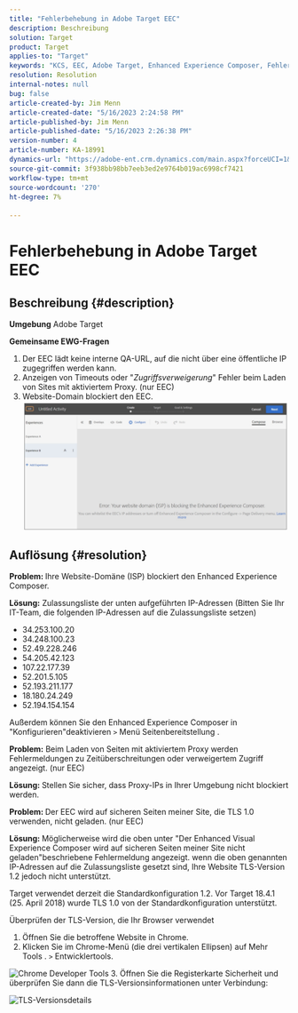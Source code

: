 ```yaml
---
title: "Fehlerbehebung in Adobe Target EEC"
description: Beschreibung
solution: Target
product: Target
applies-to: "Target"
keywords: "KCS, EEC, Adobe Target, Enhanced Experience Composer, Fehlerbehebung"
resolution: Resolution
internal-notes: null
bug: false
article-created-by: Jim Menn
article-created-date: "5/16/2023 2:24:58 PM"
article-published-by: Jim Menn
article-published-date: "5/16/2023 2:26:38 PM"
version-number: 4
article-number: KA-18991
dynamics-url: "https://adobe-ent.crm.dynamics.com/main.aspx?forceUCI=1&pagetype=entityrecord&etn=knowledgearticle&id=2de5f368-f5f3-ed11-8848-6045bd006079"
source-git-commit: 3f938bb98bb7eeb3ed2e9764b019ac6998cf7421
workflow-type: tm+mt
source-wordcount: '270'
ht-degree: 7%

---
```


# Fehlerbehebung in Adobe Target EEC

## Beschreibung {#description}


<b>Umgebung</b>
Adobe Target

<b>Gemeinsame EWG-Fragen</b>
1. Der EEC lädt keine interne QA-URL, auf die nicht über eine öffentliche IP zugegriffen werden kann.
2. Anzeigen von Timeouts oder &quot;*Zugriffsverweigerung*&quot; Fehler beim Laden von Sites mit aktiviertem Proxy. (nur EEC)  
3. Website-Domain blockiert den EEC.
   <br>![](assets/___2fe5f368-f5f3-ed11-8848-6045bd006079___.png)

## Auflösung {#resolution}


<b>Problem: </b>Ihre Website-Domäne (ISP) blockiert den Enhanced Experience Composer.

<b>Lösung:</b> Zulassungsliste der unten aufgeführten IP-Adressen (Bitten Sie Ihr IT-Team, die folgenden IP-Adressen auf die Zulassungsliste setzen)



- 34.253.100.20
- 34.248.100.23
- 52.49.228.246
- 54.205.42.123
- 107.22.177.39
- 52.201.5.105
- 52.193.211.177
- 18.180.24.249
- 52.194.154.154


Außerdem können Sie den Enhanced Experience Composer in &quot;Konfigurieren&quot;deaktivieren `>`  Menü Seitenbereitstellung .





<b>Problem:</b> Beim Laden von Seiten mit aktiviertem Proxy werden Fehlermeldungen zu Zeitüberschreitungen oder verweigertem Zugriff angezeigt. (nur EEC)  

<b>Lösung: </b>Stellen Sie sicher, dass Proxy-IPs in Ihrer Umgebung nicht blockiert werden.



<b>Problem: </b>Der EEC wird auf sicheren Seiten meiner Site, die TLS 1.0 verwenden, nicht geladen. (nur EEC)  

<b>Lösung: </b>Möglicherweise wird die oben unter &quot;Der Enhanced Visual Experience Composer wird auf sicheren Seiten meiner Site nicht geladen&quot;beschriebene Fehlermeldung angezeigt. wenn die oben genannten IP-Adressen auf die Zulassungsliste gesetzt sind, Ihre Website TLS-Version 1.2 jedoch nicht unterstützt.

Target verwendet derzeit die Standardkonfiguration 1.2. Vor Target 18.4.1 (25. April 2018) wurde TLS 1.0 von der Standardkonfiguration unterstützt.

Überprüfen der TLS-Version, die Ihr Browser verwendet
1. Öffnen Sie die betroffene Website in Chrome.
2. Klicken Sie im Chrome-Menü (die drei vertikalen Ellipsen) auf Mehr Tools . `>`  Entwicklertools.

![Chrome Developer Tools](https://experienceleague.adobe.com/docs/target/assets/chrome-developer-tools.png?lang=en)
3. Öffnen Sie die Registerkarte Sicherheit und überprüfen Sie dann die TLS-Versionsinformationen unter Verbindung:

![TLS-Versionsdetails](https://experienceleague.adobe.com/docs/target/assets/chrome-tls-version.png?lang=en)
